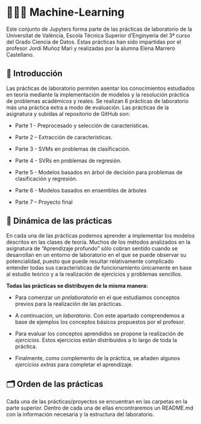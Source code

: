 # 👩🏽‍💻 Machine-Learning 

Este conjunto de Jupyters forma parte de las prácticas de laboratorio de la Universitat de València, Escola Técnica Superior d’Enginyeria del 3ª curso del Grado Ciencia de Datos.  Estas prácticas han sido impartidas por el profesor Jordi Muñoz Mari y realizadas por la alumna Elena Marrero Castellano.

## 📎 Introducción 

Las prácticas de laboratorio permiten asentar los conocimientos estudiados en teoría mediante la implementación de modelos y la resolución práctica de problemas académicos y reales. Se realizan 6 prácticas de laboratorio más una práctica extra a modo de evaluación. Las prácticas de la asignatura y subidas al repositorio de GitHub son:

- Parte 1 - Preprocesado y selección de características.

- Parte 2 – Extracción de características.

- Parte 3 - SVMs en problemas de clasificación.

- Parte 4 - SVRs en problemas de regresión.

- Parte 5 - Modelos basados en árbol de decisión para problemas de clasificación y regresión.

- Parte 6 - Modelos basados en ensembles de árboles

- Parte 7 – Proyecto final

## 🧮 Dinámica de las prácticas

En cada una de las prácticas podemos aprender a implementar los modelos descritos en las clases de teoría. Muchos de los métodos analizados en la asignatura de “Aprendizaje profundo” sólo cobran sentido cuando se desarrollan en un entorno de laboratorio en el que se puede observar su potencialidad, puesto que puede resultar relativamente complicado entender todas sus características de funcionamiento únicamente en base al estudio teórico y a la realización de ejercicios y problemas sencillos.

**Todas las prácticas se distribuyen de la misma manera:**

-	Para comenzar un _prelaboratorio_ en el que estudiamos conceptos previos para la realización de las prácticas.

-	A continuación, un _laboratorio_. Con este apartado comprendemos a base de ejemplos los conceptos básicos propuestos por el profesor. 

-	Para evaluar los conceptos aprendidos se propone la realización de _ejercicios_. Estos ejercicios están distribuidos a lo largo de toda la práctica. 

-	Finalmente, como complemento de la práctica, se añaden algunos _ejercicios extras_ para completar el aprendizaje. 


## 🗂 Orden de las prácticas 

Cada una de las prácticas/proyectos se encuentran en las carpetas en la parte superior. Dentro de cada una de ellas encontraremos un README.md con la información necesaria y la estructura del laboratorio.
